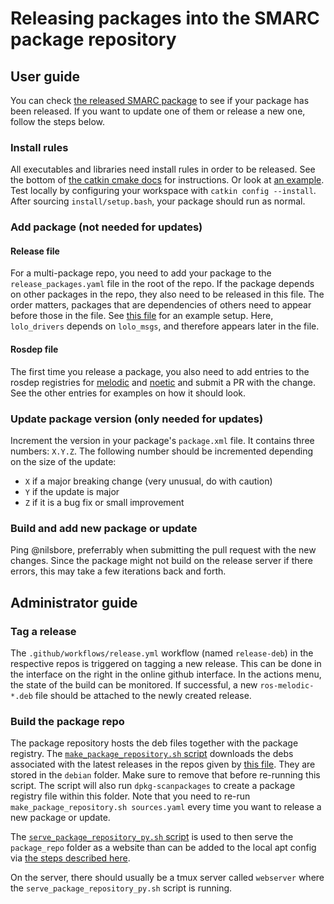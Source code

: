 # Releasing packages into the SMARC package repository

## User guide

You can check [the released SMARC package](https://github.com/smarc-project/rosinstall/blob/master/rosdep/melodic/smarc.yaml)
to see if your package has been released. If you want to update one of them or release a new one,
follow the steps below.

### Install rules

All executables and libraries need install rules in order to be released.
See the bottom of [the catkin cmake docs](http://wiki.ros.org/catkin/CMakeLists.txt) for instructions.
Or look at [an example](https://github.com/smarc-project/sam_stonefish_sim/blob/noetic-devel/CMakeLists.txt).
Test locally by configuring your workspace with `catkin config --install`.
After sourcing `install/setup.bash`, your package should run as normal.

### Add package (not needed for updates)

#### Release file

For a multi-package repo, you need to add your package to the `release_packages.yaml` file in the root of
the repo. If the package depends on other packages in the repo, they also need to be released in this file.
The order matters, packages that are dependencies of others need to appear before those in the file.
See [this file](https://github.com/smarc-project/lolo_common/blob/noetic-devel/release_packages.yaml) for an example setup.
Here, `lolo_drivers` depends on `lolo_msgs`, and therefore appears later in the file.

#### Rosdep file

The first time you release a package, you also need to add
entries to the rosdep registries for [melodic](https://github.com/smarc-project/rosinstall/blob/master/rosdep/melodic/smarc.yaml)
and [noetic](https://github.com/smarc-project/rosinstall/blob/master/rosdep/noetic/smarc.yaml)
and submit a PR with the change. See the other entries for examples on how it should look.

### Update package version (only needed for updates)

Increment the version in your package's `package.xml` file. It contains three numbers: `X.Y.Z`.
The following number should be incremented depending on the size of the update:
* `X` if a major breaking change (very unusual, do with caution)
* `Y` if the update is major
* `Z` if it is a bug fix or small improvement

### Build and add new package or update

Ping @nilsbore, preferrably when submitting the pull request with the new changes.
Since the package might not build on the release server if there errors, this may take a few iterations back and forth.

## Administrator guide

### Tag a release

The `.github/workflows/release.yml` workflow (named `release-deb`) in the respective repos
is triggered on tagging a new release. This can be done in the interface on the right in the online github interface.
In the actions menu, the state of the build can be monitored. If successful, a new `ros-melodic-*.deb` file should
be attached to the newly created release.

### Build the package repo

The package repository hosts the deb files together with the package registry.
The [`make_package_repository.sh` script](https://github.com/smarc-project/rosinstall/blob/master/scripts/make_package_repository.sh)
downloads the debs associated with the latest releases in the repos given by
[this file](https://github.com/smarc-project/rosinstall/blob/master/scripts/package_repo/sources.yaml).
They are stored in the `debian` folder. Make sure to remove that before re-running this script.
The script will also run `dpkg-scanpackages` to create a package registry file within this folder.
Note that you need to re-run `make_package_repository.sh sources.yaml` every time you want to release a new package or update.

The [`serve_package_repository_py.sh` script](https://github.com/smarc-project/rosinstall/blob/master/scripts/serve_package_repository_py3.sh)
is used to then serve the `package_repo` folder as a website than can be added to the local
apt config via [the steps described here](https://github.com/smarc-project/rosinstall#binary-install).

On the server, there should usually be a tmux server called `webserver` where the `serve_package_repository_py.sh` script is running.

